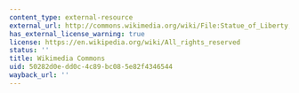 ```yaml
---
content_type: external-resource
external_url: http://commons.wikimedia.org/wiki/File:Statue_of_Liberty,_1920.JPG
has_external_license_warning: true
license: https://en.wikipedia.org/wiki/All_rights_reserved
status: ''
title: Wikimedia Commons
uid: 50282d0e-dd0c-4c89-bc08-5e82f4346544
wayback_url: ''
---
```

